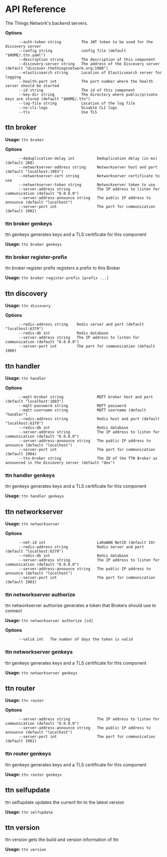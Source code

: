 # API Reference

The Things Network's backend servers.

**Options**

```
      --auth-token string         The JWT token to be used for the discovery server
      --config string             config file (default "$HOME/.ttn.yaml")
      --description string        The description of this component
      --discovery-server string   The address of the Discovery server (default "discover.thethingsnetwork.org:1900")
      --elasticsearch string      Location of Elasticsearch server for logging
      --health-port int           The port number where the health server should be started
      --id string                 The id of this component
      --key-dir string            The directory where public/private keys are stored (default "$HOME/.ttn")
      --log-file string           Location of the log file
      --no-cli-logs               Disable CLI logs
      --tls                       Use TLS
```


## ttn broker



**Usage:** `ttn broker`

**Options**

```
      --deduplication-delay int          Deduplication delay (in ms) (default 200)
      --networkserver-address string     Networkserver host and port (default "localhost:1903")
      --networkserver-cert string        Networkserver certificate to use
      --networkserver-token string       Networkserver token to use
      --server-address string            The IP address to listen for communication (default "0.0.0.0")
      --server-address-announce string   The public IP address to announce (default "localhost")
      --server-port int                  The port for communication (default 1902)
```

### ttn broker genkeys

ttn genkeys generates keys and a TLS certificate for this component

**Usage:** `ttn broker genkeys`

### ttn broker register-prefix

ttn broker register prefix registers a prefix to this Broker

**Usage:** `ttn broker register-prefix [prefix ...]`

## ttn discovery



**Usage:** `ttn discovery`

**Options**

```
      --redis-address string    Redis server and port (default "localhost:6379")
      --redis-db int            Redis database
      --server-address string   The IP address to listen for communication (default "0.0.0.0")
      --server-port int         The port for communication (default 1900)
```

## ttn handler



**Usage:** `ttn handler`

**Options**

```
      --mqtt-broker string               MQTT broker host and port (default "localhost:1883")
      --mqtt-password string             MQTT password
      --mqtt-username string             MQTT username (default "handler")
      --redis-address string             Redis host and port (default "localhost:6379")
      --redis-db int                     Redis database
      --server-address string            The IP address to listen for communication (default "0.0.0.0")
      --server-address-announce string   The public IP address to announce (default "localhost")
      --server-port int                  The port for communication (default 1904)
      --ttn-broker string                The ID of the TTN Broker as announced in the Discovery server (default "dev")
```

### ttn handler genkeys

ttn genkeys generates keys and a TLS certificate for this component

**Usage:** `ttn handler genkeys`

## ttn networkserver



**Usage:** `ttn networkserver`

**Options**

```
      --net-id int                       LoRaWAN NetID (default 19)
      --redis-address string             Redis server and port (default "localhost:6379")
      --redis-db int                     Redis database
      --server-address string            The IP address to listen for communication (default "0.0.0.0")
      --server-address-announce string   The public IP address to announce (default "localhost")
      --server-port int                  The port for communication (default 1903)
```

### ttn networkserver authorize

ttn networkserver authorize generates a token that Brokers should use to connect

**Usage:** `ttn networkserver authorize [id]`

**Options**

```
      --valid int   The number of days the token is valid
```

### ttn networkserver genkeys

ttn genkeys generates keys and a TLS certificate for this component

**Usage:** `ttn networkserver genkeys`

## ttn router



**Usage:** `ttn router`

**Options**

```
      --server-address string            The IP address to listen for communication (default "0.0.0.0")
      --server-address-announce string   The public IP address to announce (default "localhost")
      --server-port int                  The port for communication (default 1901)
```

### ttn router genkeys

ttn genkeys generates keys and a TLS certificate for this component

**Usage:** `ttn router genkeys`

## ttn selfupdate

ttn selfupdate updates the current ttn to the latest version

**Usage:** `ttn selfupdate`

## ttn version

ttn version gets the build and version information of ttn

**Usage:** `ttn version`

